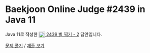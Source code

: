 # Baekjoon Online Judge #2439 in Java 11
Java 11로 작성한 [<img src="https://static.solved.ac/tier_small/2.svg" height="20" align="center">
2439 별 찍기 - 2](https://www.acmicpc.net/problem/2439) 답안입니다.

[문제 풀기](https://www.acmicpc.net/problem/2439) / [제출 보기](https://www.acmicpc.net/source/86405989)
